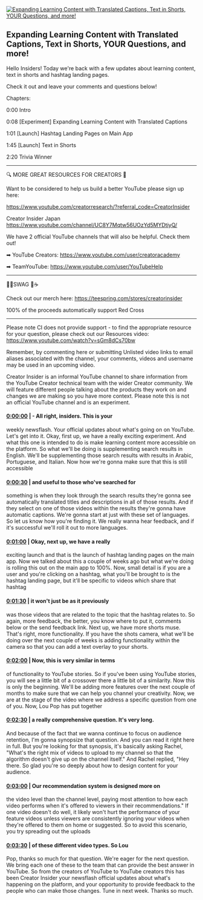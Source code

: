 [![Expanding Learning Content with Translated Captions, Text in Shorts, YOUR Questions, and more!](https://i.ytimg.com/vi/Mwhrp7lNH30/maxresdefault.jpg)](https://www.youtube.com/watch?v=Mwhrp7lNH30)

## Expanding Learning Content with Translated Captions, Text in Shorts, YOUR Questions, and more!

Hello Insiders! Today we're back with a few updates about learning content, text in shorts and hashtag landing pages. 



Check it out and leave your comments and questions below!



Chapters:



0:00 Intro

0:08 [Experiment] Expanding Learning Content with Translated Captions

1:01 [Launch] Hashtag Landing Pages on Main App

1:45 [Launch] Text in Shorts

2:20 Trivia Winner



-------------------------------------------



🔍 MORE GREAT RESOURCES FOR CREATORS 🔎



Want to be considered to help us build a better YouTube please sign up here: 

https://www.youtube.com/creatorresearch/?referral_code=CreatorInsider



Creator Insider Japan https://www.youtube.com/channel/UC8Y7Mqtw56UOzYd5MYDtiyQ/



We have 2 official YouTube channels that will also be helpful. Check them out! 



➡ YouTube Creators: https://www.youtube.com/user/creatoracademy



➡ TeamYouTube: https://www.youtube.com/user/YouTubeHelp



-------------------------------------------



👕👚SWAG 🎽☕



Check out our merch here: https://teespring.com/stores/creatorinsider



100% of the proceeds automatically support Red Cross



-------------------------------------------

Please note CI does not provide support - to find the appropriate resource for your question, please check out our Resources video: https://www.youtube.com/watch?v=sGm8dCs70bw



Remember, by commenting here or submitting Unlisted video links to email aliases associated with the channel, your comments, videos and username may be used in an upcoming video.



Creator Insider is an informal YouTube channel to share information from the YouTube Creator technical team with the wider Creator community. We will feature different people talking about the products they work on and changes we are making so you have more context. Please note this is not an official YouTube channel and is an experiment.



#### [0:00:00](https://www.youtube.com/watch?v=Mwhrp7lNH30&t=0) |  - All right, insiders. This is your

weekly newsflash. Your official updates about what's going on on YouTube. Let's get into it. Okay, first up, we have a really exciting experiment. And what this one is intended to do is make learning content more accessible on the platform. So what we'll be doing is supplementing search results in English. We'll be supplementing those search results with results in Arabic, Portuguese, and Italian. Now how we're gonna make sure that this is still accessible  

#### [0:00:30](https://www.youtube.com/watch?v=Mwhrp7lNH30&t=30) |  and useful to those who've searched for

something is when they look through the search results they're gonna see automatically translated titles and descriptions in all of those results. And if they select on one of those videos within the results they're gonna have automatic captions. We're gonna start at just with these set of languages. So let us know how you're finding it. We really wanna hear feedback, and if it's successful we'll roll it out to more languages.  

#### [0:01:00](https://www.youtube.com/watch?v=Mwhrp7lNH30&t=60) |  Okay, next up, we have a really

exciting launch and that is the launch of hashtag landing pages on the main app. Now we talked about this a couple of weeks ago but what we're doing is rolling this out on the main app to 100%. Now, small detail is if you are a user and you're clicking on a hashtag, what you'll be brought to is the hashtag landing page, but it'll be specific to videos which share that hashtag  

#### [0:01:30](https://www.youtube.com/watch?v=Mwhrp7lNH30&t=90) |  it won't just be as it previously

was those videos that are related to the topic that the hashtag relates to. So again, more feedback, the better, you know where to put it, comments below or the send feedback link. Next up, we have more shorts muse. That's right, more functionality. If you have the shots camera, what we'll be doing over the next couple of weeks is adding functionality within the camera so that you can add a text overlay to your shorts.  

#### [0:02:00](https://www.youtube.com/watch?v=Mwhrp7lNH30&t=120) |  Now, this is very similar in terms

of functionality to YouTube stories. So if you've been using YouTube stories, you will see a little bit of a crossover there a little bit of a similarity. Now this is only the beginning. We'll be adding more features over the next couple of months to make sure that we can help you channel your creativity. Now, we are at the stage of the video where we address a specific question from one of you. Now, Lou Pop has put together  

#### [0:02:30](https://www.youtube.com/watch?v=Mwhrp7lNH30&t=150) |  a really comprehensive question. It's very long.

And because of the fact that we wanna continue to focus on audience retention, I'm gonna synopsize that question. And you can read it right here in full. But you're looking for that synopsis, it's basically asking Rachel, "What's the right mix of videos to upload to my channel so that the algorithm doesn't give up on the channel itself." And Rachel replied, "Hey there. So glad you're so deeply about how to design content for your audience.  

#### [0:03:00](https://www.youtube.com/watch?v=Mwhrp7lNH30&t=180) |  Our recommendation system is designed more on

the video level than the channel level, paying most attention to how each video performs when it's offered to viewers in their recommendations." If one video doesn't do well, it likely won't hurt the performance of your feature videos unless viewers are consistently ignoring your videos when they're offered to them on home or suggested. So to avoid this scenario, you try spreading out the uploads  

#### [0:03:30](https://www.youtube.com/watch?v=Mwhrp7lNH30&t=210) |  of these different video types. So Lou

Pop, thanks so much for that question. We're eager for the next question. We bring each one of these to the team that can provide the best answer in YouTube. So from the creators of YouTube to YouTube creators this has been Creator Insider your newsflash official updates about what's happening on the platform, and your opportunity to provide feedback to the people who can make those changes. Tune in next week. Thanks so much.  